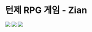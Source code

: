 턴제 RPG 게임 - Zian
====================
<img src="https://capsule-render.vercel.app/api?type=waving&color=ffc1cc&height=150&section=header&text=Zian&fontSize=90" />
<img src="https://capsule-render.vercel.app/api?type=waving&color=ffc1cc&height=150&section=footer" />
<img src="https://github-readme-stats.vercel.app/api/top-langs/?username=LuvZian&layout=compact"/>


